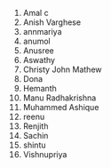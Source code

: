 1. Amal c
2. Anish Varghese
3. annmariya
4. anumol
5. Anusree
6. Aswathy
7. Christy John Mathew
8. Dona
9. Hemanth
10. Manu Radhakrishna
11. Muhammed Ashique
12. reenu
13. Renjith 
14. Sachin
15. shintu
16. Vishnupriya
